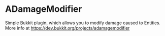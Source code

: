 # ADamageModifier
Simple Bukkit plugin, which allows you to modify damage caused to Entities.
More info at https://dev.bukkit.org/projects/adamagemodifier
